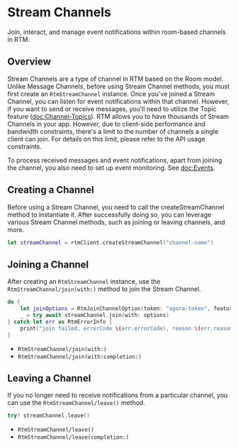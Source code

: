 # Stream Channels

Join, interact, and manage event notifications within room-based channels in RTM.

## Overview

Stream Channels are a type of channel in RTM based on the Room model. Unlike Message Channels, before using Stream Channel methods, you must first create an ``RtmStreamChannel`` instance. Once you've joined a Stream Channel, you can listen for event notifications within that channel. However, if you want to send or receive messages, you'll need to utilize the Topic feature (<doc:Channel-Topics>). RTM allows you to have thousands of Stream Channels in your app. However, due to client-side performance and bandwidth constraints, there's a limit to the number of channels a single client can join. For details on this limit, please refer to the API usage constraints.

To process received messages and event notifications, apart from joining the channel, you also need to set up event monitoring. See <doc:Events>.

## Creating a Channel

Before using a Stream Channel, you need to call the createStreamChannel method to instantiate it. After successfully doing so, you can leverage various Stream Channel methods, such as joining or leaving channels, and more.

```swift
let streamChannel = rtmClient.createStreamChannel("channel-name")
```

## Joining a Channel

After creating an ``RtmStreamChannel`` instance, use the ``RtmStreamChannel/join(with:)`` method to join the Stream Channel.

```swift
do {
    let joinOptions = RtmJoinChannelOption(token: "agora-token", features = .presence)
    _ = try await streamChannel.join(with: options)
} catch let err as RtmErrorInfo {
    print("join failed, errorCode \(err.errorCode), reason \(err.reason)")
}
```

- ``RtmStreamChannel/join(with:)``
- ``RtmStreamChannel/join(with:completion:)``

## Leaving a Channel

If you no longer need to receive notifications from a particular channel, you can use the ``RtmStreamChannel/leave()`` method.

```swift
try? streamChannel.leave()
```

- ``RtmStreamChannel/leave()``
- ``RtmStreamChannel/leave(completion:)``
